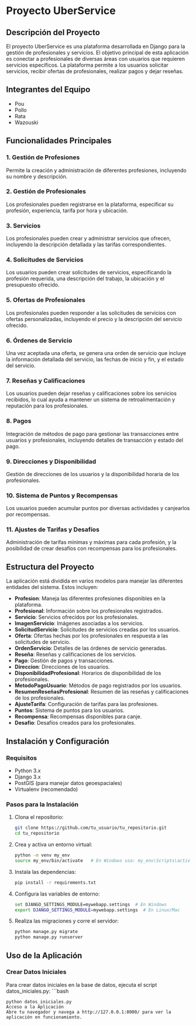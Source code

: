 # Proyecto UberService

## Descripción del Proyecto

El proyecto UberService es una plataforma desarrollada en Django para la gestión de profesionales y servicios. El objetivo principal de esta aplicación es conectar a profesionales de diversas áreas con usuarios que requieren servicios específicos. La plataforma permite a los usuarios solicitar servicios, recibir ofertas de profesionales, realizar pagos y dejar reseñas.

## Integrantes del Equipo

- Pou
- Pollo
- Rata
- Wazouski

## Funcionalidades Principales

### 1. Gestión de Profesiones
Permite la creación y administración de diferentes profesiones, incluyendo su nombre y descripción.

### 2. Gestión de Profesionales
Los profesionales pueden registrarse en la plataforma, especificar su profesión, experiencia, tarifa por hora y ubicación.

### 3. Servicios
Los profesionales pueden crear y administrar servicios que ofrecen, incluyendo la descripción detallada y las tarifas correspondientes.

### 4. Solicitudes de Servicios
Los usuarios pueden crear solicitudes de servicios, especificando la profesión requerida, una descripción del trabajo, la ubicación y el presupuesto ofrecido.

### 5. Ofertas de Profesionales
Los profesionales pueden responder a las solicitudes de servicios con ofertas personalizadas, incluyendo el precio y la descripción del servicio ofrecido.

### 6. Órdenes de Servicio
Una vez aceptada una oferta, se genera una orden de servicio que incluye la información detallada del servicio, las fechas de inicio y fin, y el estado del servicio.

### 7. Reseñas y Calificaciones
Los usuarios pueden dejar reseñas y calificaciones sobre los servicios recibidos, lo cual ayuda a mantener un sistema de retroalimentación y reputación para los profesionales.

### 8. Pagos
Integración de métodos de pago para gestionar las transacciones entre usuarios y profesionales, incluyendo detalles de transacción y estado del pago.

### 9. Direcciones y Disponibilidad
Gestión de direcciones de los usuarios y la disponibilidad horaria de los profesionales.

### 10. Sistema de Puntos y Recompensas
Los usuarios pueden acumular puntos por diversas actividades y canjearlos por recompensas.

### 11. Ajustes de Tarifas y Desafíos
Administración de tarifas mínimas y máximas para cada profesión, y la posibilidad de crear desafíos con recompensas para los profesionales.

## Estructura del Proyecto

La aplicación está dividida en varios modelos para manejar las diferentes entidades del sistema. Estos incluyen:

- **Profesion**: Maneja las diferentes profesiones disponibles en la plataforma.
- **Profesional**: Información sobre los profesionales registrados.
- **Servicio**: Servicios ofrecidos por los profesionales.
- **ImagenServicio**: Imágenes asociadas a los servicios.
- **SolicitudServicio**: Solicitudes de servicios creadas por los usuarios.
- **Oferta**: Ofertas hechas por los profesionales en respuesta a las solicitudes de servicio.
- **OrdenServicio**: Detalles de las órdenes de servicio generadas.
- **Reseña**: Reseñas y calificaciones de los servicios.
- **Pago**: Gestión de pagos y transacciones.
- **Direccion**: Direcciones de los usuarios.
- **DisponibilidadProfesional**: Horarios de disponibilidad de los profesionales.
- **MetodoPagoUsuario**: Métodos de pago registrados por los usuarios.
- **ResumenReseñasProfesional**: Resumen de las reseñas y calificaciones de los profesionales.
- **AjusteTarifa**: Configuración de tarifas para las profesiones.
- **Puntos**: Sistema de puntos para los usuarios.
- **Recompensa**: Recompensas disponibles para canje.
- **Desafio**: Desafíos creados para los profesionales.

## Instalación y Configuración

### Requisitos

- Python 3.x
- Django 3.x
- PostGIS (para manejar datos geoespaciales)
- Virtualenv (recomendado)

### Pasos para la Instalación

1. Clona el repositorio:
   ```bash
   git clone https://github.com/tu_usuario/tu_repositorio.git
   cd tu_repositorio

2. Crea y activa un entorno virtual:
    ```bash
    python -m venv my_env
    source my_env/bin/activate   # En Windows usa: my_env\Scripts\activate

4. Instala las dependencias:
    ```bash
    pip install -r requirements.txt

5. Configura las variables de entorno:
    ```bash
    set DJANGO_SETTINGS_MODULE=mywebapp.settings  # En Windows
    export DJANGO_SETTINGS_MODULE=mywebapp.settings  # En Linux/Mac

6. Realiza las migraciones y corre el servidor:
    ```bash
    python manage.py migrate
    python manage.py runserver

## Uso de la Aplicación
### Crear Datos Iniciales
Para crear datos iniciales en la base de datos, ejecuta el script datos_iniciales.py:
    ```bash
    
    python datos_iniciales.py
    Acceso a la Aplicación
    Abre tu navegador y navega a http://127.0.0.1:8000/ para ver la aplicación en funcionamiento.
